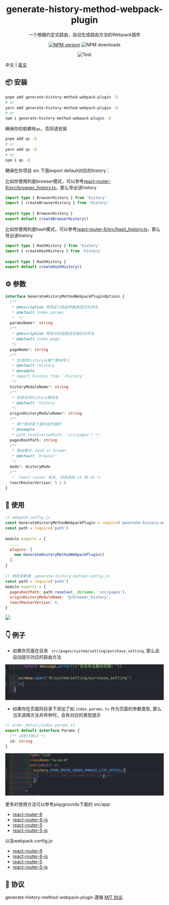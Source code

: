 
<p align="center">
<h1 align="center">generate-history-method-webpack-plugin</h1>
</p>

<div align="center">
  一个根据约定式路由，自动生成路由方法的Webpack插件

[![NPM version][npm-image]][npm-url] ![NPM downloads][download-image]

![Test][test-badge]


[npm-image]: https://img.shields.io/npm/v/generate-history-method-webpack-plugin.svg?style=flat-square
[npm-url]: http://npmjs.org/package/generate-history-method-webpack-plugin


[download-image]: https://img.shields.io/npm/dm/generate-history-method-webpack-plugin.svg?style=flat-square



[test-badge]: https://github.com/baozouai/generate-history-method-webpack-plugin/actions/workflows/ci.yml/badge.svg



</div>

中文 | [英文](./README.md)

## 📦  安装

```sh
pnpm add generate-history-method-webpack-plugin -D
# or
yarn add generate-history-method-webpack-plugin -D
# or
npm i generate-history-method-webpack-plugin -D
```

确保你的依赖有`qs`，否则请安装

```sh
pnpm add qs -D
# or
yarn add qs -D
# or
npm i qs -D
```

确保在你项目 src 下面export default对应的history：

比如你使用的是browser模式，可以参考[react-router-6/src/browser_history.ts](./playgrounds/react-router-6/src/browser_history.ts)，那么导出该history

```ts
import type { BrowserHistory } from 'history'
import { createBrowserHistory } from 'history'

export type { BrowserHistory }
export default createBrowserHistory()

```

比如你使用的是hash模式，可以参考[react-router-6/src/hash_history.ts](./playgrounds/react-router-6/src/hash_history.ts)，那么导出该history

```ts
import type { HashHistory } from 'history'
import { createHashHistory } from 'history'

export type { HashHistory }
export default createHashHistory()

```
## ⚙️ 参数

```ts
interface GenerateHistoryMethodWebpackPluginOptions {
  /**
   * @description 用来定义路由参数类型的文件名
   * @default index.params
   *  */
  paramsName?: string
  /**
   * @description 用来识别是路由页面的文件名
   * @default index.page
   */
  pageName?: string
  /**
   * 生成的history从哪个模块导入
   * @default ~history
   * @example
   * import history from '~history'
   */
  historyModuleName?: string
  /**
   * 你原先的history模块名
   * @default 'history'
   */
  originHistoryModuleName?: string
  /**
   * 哪个根目录下是存放页面的
   * @example
   * path.resolve(cwdPath, 'src/pages') */
  pagesRootPath: string
  /**
   * 路由模式，hash or brower
   * @default 'browser'
   */
  mode?: HistoryMode
  /** 
   *  react-router 版本, 目前支持 v5 和 v6 */
  reactRouterVersion: 5 | 6
}
```

 ## 🔨 使用

```js
// webpack.config.js
const GenerateHistoryMethodWebpackPlugin = require('generate-history-method-webpack-plugin')
const path = require('path')

module.exports = {
  ...,
  plugins: [
    new GenerateHistoryMethodWebpackPlugin()
  ],
}

// 根目录新建 .generate-history-method.config.js
const path = require('path')
module.exports = {
  pagesRootPath: path.resolve(__dirname, 'src/pages'),
  originHistoryModuleName: '@/browser_history',
  reactRouterVersion: 6,
}
```
![](./assets/option_example.png)

## 👇 例子


- 如果你页面在目录 ` src/pages/system/setting/purchase_setting`, 那么会自动提示对应的路由方法

![](./assets/method_tip.gif)

- 如果你在页面同目录下添加了如 `index.params.ts` 作为页面的参数类型, 那么当天调用方法并传参时，会有对应的类型提示

```ts
// order_detail/index.params.ts
export default interface Params {
  /** 这是订单id */
  id: string
}
```
  

![](./assets/params_tip.gif)

更多的使用方法可以参考playgrounds下面的 src/app:
- [react-router-6](./playgrounds/react-router-6/src/app.tsx)
- [react-router-6-js](./playgrounds/react-router-6-js/src/app.jsx)
- [react-router-5](./playgrounds/react-router-5/src/app.tsx)
- [react-router-5-js](./playgrounds/react-router-5-js/src/app.jsx)


以及webpack.config.js:

- [react-router-6](./playgrounds/react-router-6/webpack.config.js)
- [react-router-6-js](./playgrounds/react-router-6-js/webpack.config.js)
- [react-router-5](./playgrounds/react-router-5/webpack.config.js)
- [react-router-5-js](./playgrounds/react-router-5-js/webpack.config.js)
## 📄 协议

generate-history-method-webpack-plugin 遵循 [MIT 协议](./LICENSE).